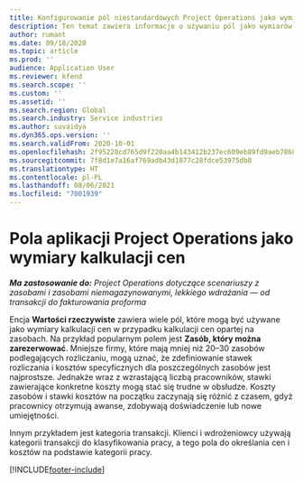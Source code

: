```yaml
---
title: Konfigurowanie pól niestandardowych Project Operations jako wymiarów kalkulacji cen
description: Ten temat zawiera informacje o używaniu pól jako wymiarów kalkulacji cen w rozwiązaniu Dynamics 365 Project Operations.
author: rumant
ms.date: 09/18/2020
ms.topic: article
ms.prod: ''
audience: Application User
ms.reviewer: kfend
ms.search.scope: ''
ms.custom: ''
ms.assetid: ''
ms.search.region: Global
ms.search.industry: Service industries
ms.author: suvaidya
ms.dyn365.ops.version: ''
ms.search.validFrom: 2020-10-01
ms.openlocfilehash: 2f95228cd765d9f220aa4b143412b237ec609eb89fd9aeb786818af828dd3229
ms.sourcegitcommit: 7f8d1e7a16af769adb43d1877c28fdce53975db8
ms.translationtype: HT
ms.contentlocale: pl-PL
ms.lasthandoff: 08/06/2021
ms.locfileid: "7001939"
---
```

# <a name="project-operations-fields-as-pricing-dimensions"></a>Pola aplikacji Project Operations jako wymiary kalkulacji cen

_**Ma zastosowanie do:** Project Operations dotyczące scenariuszy z zasobami i zasobami niemagazynowanymi, lekkiego wdrażania — od transakcji do fakturowania proforma_

Encja **Wartości rzeczywiste** zawiera wiele pól, które mogą być używane jako wymiary kalkulacji cen w przypadku kalkulacji cen opartej na zasobach. Na przykład popularnym polem jest **Zasób, który można zarezerwować**. Mniejsze firmy, które mają mniej niż 20–30 zasobów podlegających rozliczaniu, mogą uznać, że zdefiniowanie stawek rozliczania i kosztów specyficznych dla poszczególnych zasobów jest najprostsze. Jednakże wraz z wzrastającą liczbą pracowników, stawki zawierające konkretne koszty mogą stać się trudne w obsłudze. Koszty zasobów i stawki kosztów na początku zaczynają się różnić z czasem, gdyż pracownicy otrzymują awanse, zdobywają doświadczenie lub nowe umiejętności. 

Innym przykładem jest kategoria transakcji. Klienci i wdrożeniowcy używają kategorii transakcji do klasyfikowania pracy, a tego pola do określania cen i kosztów na podstawie kategorii pracy.


[!INCLUDE[footer-include](../includes/footer-banner.md)]